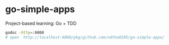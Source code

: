 # go-simple-apps

Project-based learning: Go + TDD

```bash
godoc -http=:6060
# open  http://localhost:6060/pkg/github.com/ndtho8205/go-simple-apps/
```
